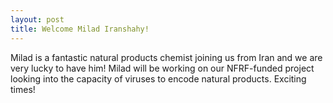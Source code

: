```yaml
---
layout: post
title: Welcome Milad Iranshahy! 
---
```




Milad is a fantastic natural products chemist joining us from Iran and we are very lucky to  have him! Milad will be working on our NFRF-funded project looking into the capacity of viruses to encode natural products. Exciting times! <br/>


  



